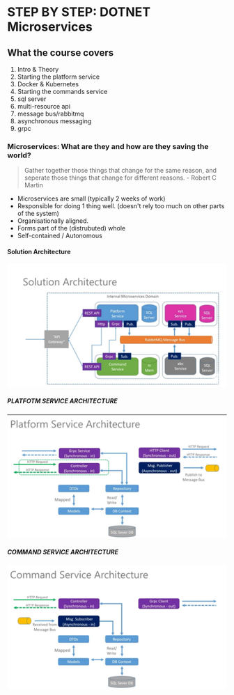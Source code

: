 # STEP BY STEP: DOTNET Microservices

## What the course covers

1. Intro & Theory
2. Starting the platform service
3. Docker & Kubernetes
4. Starting the commands service
5. sql server
6. multi-resource api
7. message bus/rabbitmq
8. asynchronous messaging
9. grpc

### Microservices: What are they and how are they saving the world?

> Gather together those things that change for the same reason, and seperate those things that change for different reasons. - Robert C Martin

* Microservices are small (typically 2 weeks of work)
* Responsible for doing 1 thing well. (doesn't rely too much on other parts of the system)
* Organisationally aligned.
* Forms part of the (distrubuted) whole
* Self-contained / Autonomous

#### Solution Architecture

![Solution Architecture](images/solution-architecture.jpg)

##### PLATFOTM SERVICE ARCHITECTURE

![Platform Service Architecture](images/platform-service-architecture.jpg)

##### COMMAND SERVICE ARCHITECTURE

![Command Service Architecture](images/command-service-architecture.jpg)
